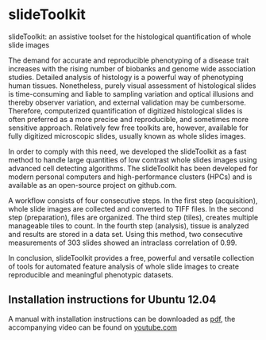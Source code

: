 slideToolkit
============

slideToolkit: an assistive toolset for the histological quantification
of whole slide images

The demand for accurate and reproducible phenotyping of a disease trait
increases with the rising number of biobanks and genome wide association
studies. Detailed analysis of histology is a powerful way of phenotyping
human tissues. Nonetheless, purely visual assessment of histological
slides is time-consuming and liable to sampling variation and optical
illusions and thereby observer variation, and external validation may be
cumbersome. Therefore, computerized quantification of digitized
histological slides is often preferred as a more precise and
reproducible, and sometimes more sensitive approach. Relatively few free
toolkits are, however, available for fully digitized microscopic slides,
usually known as whole slides images.

In order to comply with this need, we developed the slideToolkit as a
fast method to handle large quantities of low contrast whole slides
images using advanced cell detecting algorithms. The slideToolkit has
been developed for modern personal computers and high-performance
clusters (HPCs) and is available as an open-source project on
github.com.

A workflow consists of four consecutive steps. In the first step
(acquisition), whole slide images are collected and converted to TIFF
files. In the second step (preparation), files are organized. The third
step (tiles), creates multiple manageable tiles to count. In the fourth
step (analysis), tissue is analyzed and results are stored in a data
set. Using this method, two consecutive measurements of 303 slides
showed an intraclass correlation of 0.99.

In conclusion, slideToolkit provides a free, powerful and versatile
collection of tools for automated feature analysis of whole slide images
to create reproducible and meaningful phenotypic datasets.

## Installation instructions for Ubuntu 12.04
A manual with installation instructions can be downloaded as
[pdf](guides/slideToolkit-Ubuntu_12.04-installation-manual.pdf), the
accompanying video can be found on [youtube.com](http://youtu.be/KVpZgC9pUAg)
